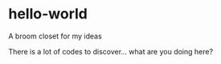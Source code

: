# hello-world
A broom closet for my ideas

There is a lot of codes to discover... what are you doing here?
